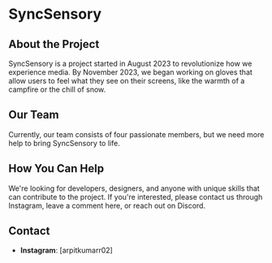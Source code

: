 # SyncSensory

## About the Project
SyncSensory is a project started in August 2023 to revolutionize how we experience media. By November 2023, we began working on gloves that allow users to feel what they see on their screens, like the warmth of a campfire or the chill of snow.

## Our Team
Currently, our team consists of four passionate members, but we need more help to bring SyncSensory to life.

## How You Can Help
We're looking for developers, designers, and anyone with unique skills that can contribute to the project. If you're interested, please contact us through Instagram, leave a comment here, or reach out on Discord.

## Contact
- **Instagram**: [arpitkumarr02]
